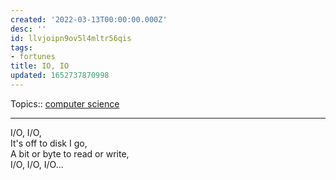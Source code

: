 ```yaml
---
created: '2022-03-13T00:00:00.000Z'
desc: ''
id: llvjoipn9ov5l4mltr56qis
tags:
- fortunes
title: IO, IO
updated: 1652737870998
---
```

   
Topics::  [computer science](../../topics/computer%20science.md)   
   
   
---   
   
I/O, I/O,     
It's off to disk I go,     
A bit or byte to read or write,     
I/O, I/O, I/O...
